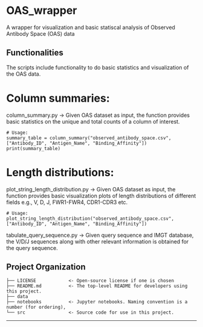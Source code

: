 # OAS_wrapper
A wrapper for visualization and basic statiscal analysis of  Observed Antibody Space (OAS) data

## Functionalities

The scripts include functionality to do basic statistics and visualization of the OAS data. 

# Column summaries:
column_summary.py -> Given OAS dataset as input, the function provides basic statistics on the unique and total counts of a column of interest.

```
# Usage:
summary_table = column_summary("observed_antibody_space.csv", ["Antibody_ID", "Antigen_Name", "Binding_Affinity"])
print(summary_table)
```
# Length distributions:
plot_string_length_distribution.py -> Given OAS dataset as input, the function provides basic visualization plots of length distributions of different fields e.g., V, D, J, FWR1-FWR4, CDR1-CDR3 etc.

```
# Usage: 
plot_string_length_distribution("observed_antibody_space.csv", ["Antibody_ID", "Antigen_Name", "Binding_Affinity"])
```


tabulate_query_sequence.py -> Given query sequence and IMGT database, the V/D/J sequences along with other relevant information is obtained for the query sequence. 

## Project Organization

```
├── LICENSE            <- Open-source license if one is chosen
├── README.md          <- The top-level README for developers using this project.
├── data 
├── notebooks          <- Jupyter notebooks. Naming convention is a number (for ordering),
└── src                <- Source code for use in this project.
```

--------

